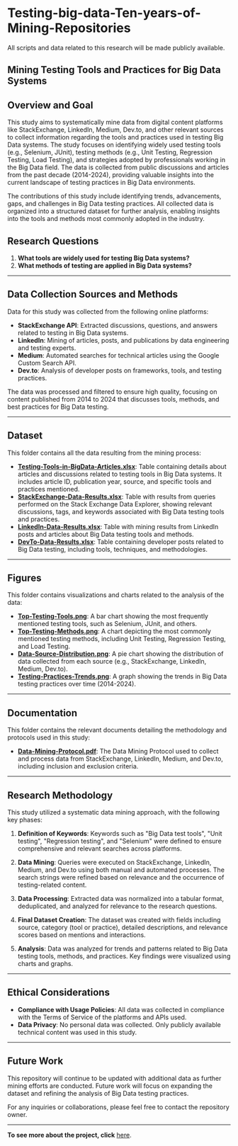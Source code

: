 # Testing-big-data-Ten-years-of-Mining-Repositories
All scripts and data related to this research will be made publicly available.
## Mining Testing Tools and Practices for Big Data Systems

## Overview and Goal
This study aims to systematically mine data from digital content platforms like StackExchange, LinkedIn, Medium, Dev.to, and other relevant sources to collect information regarding the tools and practices used in testing Big Data systems. The study focuses on identifying widely used testing tools (e.g., Selenium, JUnit), testing methods (e.g., Unit Testing, Regression Testing, Load Testing), and strategies adopted by professionals working in the Big Data field. The data is collected from public discussions and articles from the past decade (2014-2024), providing valuable insights into the current landscape of testing practices in Big Data environments.

The contributions of this study include identifying trends, advancements, gaps, and challenges in Big Data testing practices. All collected data is organized into a structured dataset for further analysis, enabling insights into the tools and methods most commonly adopted in the industry.

## Research Questions
1. **What tools are widely used for testing Big Data systems?**
2. **What methods of testing are applied in Big Data systems?**

---

## Data Collection Sources and Methods
Data for this study was collected from the following online platforms:

- **StackExchange API**: Extracted discussions, questions, and answers related to testing in Big Data systems.
- **LinkedIn**: Mining of articles, posts, and publications by data engineering and testing experts.
- **Medium**: Automated searches for technical articles using the Google Custom Search API.
- **Dev.to**: Analysis of developer posts on frameworks, tools, and testing practices.

The data was processed and filtered to ensure high quality, focusing on content published from 2014 to 2024 that discusses tools, methods, and best practices for Big Data testing.

---

## Dataset

This folder contains all the data resulting from the mining process:

- [**Testing-Tools-in-BigData-Articles.xlsx**](https://github.com/Icaro0S/testing-tools-bigdata/tree/main/dataset/Testing-Tools-in-BigData-Articles.xlsx): Table containing details about articles and discussions related to testing tools in Big Data systems. It includes article ID, publication year, source, and specific tools and practices mentioned.
- [**StackExchange-Data-Results.xlsx**](https://github.com/Icaro0S/testing-tools-bigdata/tree/main/dataset/StackExchange-Data-Results.xlsx): Table with results from queries performed on the Stack Exchange Data Explorer, showing relevant discussions, tags, and keywords associated with Big Data testing tools and practices.
- [**LinkedIn-Data-Results.xlsx**](https://github.com/Icaro0S/testing-tools-bigdata/tree/main/dataset/LinkedIn-Data-Results.xlsx): Table with mining results from LinkedIn posts and articles about Big Data testing tools and methods.
- [**DevTo-Data-Results.xlsx**](https://github.com/Icaro0S/testing-tools-bigdata/tree/main/dataset/DevTo-Data-Results.xlsx): Table containing developer posts related to Big Data testing, including tools, techniques, and methodologies.

---

## Figures

This folder contains visualizations and charts related to the analysis of the data:

- [**Top-Testing-Tools.png**](https://github.com/Icaro0S/testing-tools-bigdata/tree/main/figures/Top-Testing-Tools.png): A bar chart showing the most frequently mentioned testing tools, such as Selenium, JUnit, and others.
- [**Top-Testing-Methods.png**](https://github.com/Icaro0S/testing-tools-bigdata/tree/main/figures/Top-Testing-Methods.png): A chart depicting the most commonly mentioned testing methods, including Unit Testing, Regression Testing, and Load Testing.
- [**Data-Source-Distribution.png**](https://github.com/Icaro0S/testing-tools-bigdata/tree/main/figures/Data-Source-Distribution.png): A pie chart showing the distribution of data collected from each source (e.g., StackExchange, LinkedIn, Medium, Dev.to).
- [**Testing-Practices-Trends.png**](https://github.com/Icaro0S/testing-tools-bigdata/tree/main/figures/Testing-Practices-Trends.png): A graph showing the trends in Big Data testing practices over time (2014-2024).

---

## Documentation

This folder contains the relevant documents detailing the methodology and protocols used in this study:

- [**Data-Mining-Protocol.pdf**](https://github.com/Icar0S/Testing-big-data-Ten-years-of-Mining-Repositories/blob/main/documents/Protocol%20Research%20-%20Testing%20big%20data_%20Ten%20years%20of%20Mining%20Repositories.pdf): The Data Mining Protocol used to collect and process data from StackExchange, LinkedIn, Medium, and Dev.to, including inclusion and exclusion criteria.

---

## Research Methodology

This study utilized a systematic data mining approach, with the following key phases:

1. **Definition of Keywords**: Keywords such as "Big Data test tools", "Unit testing", "Regression testing", and "Selenium" were defined to ensure comprehensive and relevant searches across platforms.
   
2. **Data Mining**: Queries were executed on StackExchange, LinkedIn, Medium, and Dev.to using both manual and automated processes. The search strings were refined based on relevance and the occurrence of testing-related content.

3. **Data Processing**: Extracted data was normalized into a tabular format, deduplicated, and analyzed for relevance to the research questions.

4. **Final Dataset Creation**: The dataset was created with fields including source, category (tool or practice), detailed descriptions, and relevance scores based on mentions and interactions.

5. **Analysis**: Data was analyzed for trends and patterns related to Big Data testing tools, methods, and practices. Key findings were visualized using charts and graphs.

---

## Ethical Considerations

- **Compliance with Usage Policies**: All data was collected in compliance with the Terms of Service of the platforms and APIs used.
- **Data Privacy**: No personal data was collected. Only publicly available technical content was used in this study.

---

## Future Work

This repository will continue to be updated with additional data as further mining efforts are conducted. Future work will focus on expanding the dataset and refining the analysis of Big Data testing practices.

For any inquiries or collaborations, please feel free to contact the repository owner.

---

**To see more about the project, click** [here](https://github.com/Icaro0S/testing-tools-bigdata).
